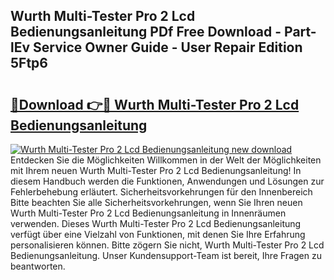 ## Wurth Multi-Tester Pro 2 Lcd Bedienungsanleitung PDf Free Download - Part-lEv Service Owner Guide - User Repair Edition 5Ftp6

# <h2><a href="http://df4dkt.blite.top/?on=Wurth+Multi-Tester+Pro+2+Lcd+Bedienungsanleitung">🔗Download 👉🔴 Wurth Multi-Tester Pro 2 Lcd Bedienungsanleitung</a></h2>

[![Wurth Multi-Tester Pro 2 Lcd Bedienungsanleitung new download](https://i.imgur.com/lujVjoI.png)](http://df4dkt.blite.top/?on=Wurth+Multi-Tester+Pro+2+Lcd+Bedienungsanleitung)
Entdecken Sie die Möglichkeiten Willkommen in der Welt der Möglichkeiten mit Ihrem neuen Wurth Multi-Tester Pro 2 Lcd Bedienungsanleitung! In diesem Handbuch werden die Funktionen, Anwendungen und Lösungen zur Fehlerbehebung erläutert. Sicherheitsvorkehrungen für den Innenbereich Bitte beachten Sie alle Sicherheitsvorkehrungen, wenn Sie Ihren neuen Wurth Multi-Tester Pro 2 Lcd Bedienungsanleitung in Innenräumen verwenden. Dieses Wurth Multi-Tester Pro 2 Lcd Bedienungsanleitung verfügt über eine Vielzahl von Funktionen, mit denen Sie Ihre Erfahrung personalisieren können. Bitte zögern Sie nicht, Wurth Multi-Tester Pro 2 Lcd Bedienungsanleitung. Unser Kundensupport-Team ist bereit, Ihre Fragen zu beantworten.
